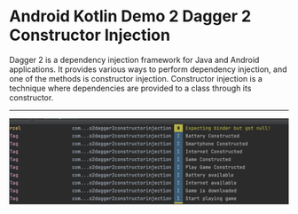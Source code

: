 # Android Kotlin Demo 2 Dagger 2 Constructor Injection

Dagger 2 is a dependency injection framework for Java and Android applications. It provides various ways to perform dependency injection, and one of the methods is constructor injection. Constructor injection is a technique where dependencies are provided to a class through its constructor.

---

[![Vaibhav Mojidra - 1.jpeg](https://raw.githubusercontent.com/VaibhavMojidra/Android-Kotlin---Demo-2-Dagger-2-Constructor-Injection/master/screenshots/1.jpeg "Vaibhav Mojidra")](https://vaibhavmojidra.github.io/site/)